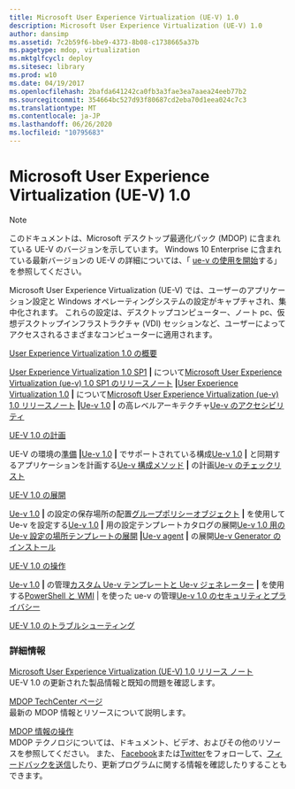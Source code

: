 ```yaml
---
title: Microsoft User Experience Virtualization (UE-V) 1.0
description: Microsoft User Experience Virtualization (UE-V) 1.0
author: dansimp
ms.assetid: 7c2b59f6-bbe9-4373-8b08-c1738665a37b
ms.pagetype: mdop, virtualization
ms.mktglfcycl: deploy
ms.sitesec: library
ms.prod: w10
ms.date: 04/19/2017
ms.openlocfilehash: 2bafda641242ca0fb3a3fae3ea7aaea24eeb77b2
ms.sourcegitcommit: 354664bc527d93f80687cd2eba70d1eea024c7c3
ms.translationtype: MT
ms.contentlocale: ja-JP
ms.lasthandoff: 06/26/2020
ms.locfileid: "10795683"
---
```

# Microsoft User Experience Virtualization (UE-V) 1.0

>[!NOTE]
>このドキュメントは、Microsoft デスクトップ最適化パック (MDOP) に含まれている UE-V のバージョンを示しています。 Windows 10 Enterprise に含まれている最新バージョンの UE-V の詳細については、「 [ue-v の使用を開始](https://docs.microsoft.com/windows/configuration/ue-v/uev-getting-started)する」を参照してください。


Microsoft User Experience Virtualization (UE-V) では、ユーザーのアプリケーション設定と Windows オペレーティングシステムの設定がキャプチャされ、集中化されます。 これらの設定は、デスクトップコンピューター、ノート pc、仮想デスクトップインフラストラクチャ (VDI) セッションなど、ユーザーによってアクセスされるさまざまなコンピューターに適用されます。

<a href="" id="getting-started-with-user-experience-virtualization-1-0"></a>[User Experience Virtualization 1.0 の概要](getting-started-with-user-experience-virtualization-10.md)  

[User Experience Virtualization 1.0 SP1](about-user-experience-virtualization-10-sp1.md) **|** について[Microsoft User Experience Virtualization (ue-v) 1.0 SP1 のリリースノート](microsoft-user-experience-virtualization--ue-v--10-sp1-release-notes.md) **|**[User Experience Virtualization 1.0](about-user-experience-virtualization-10.md) **|** について[Microsoft User Experience Virtualization (ue-v) 1.0 リリースノート](microsoft-user-experience-virtualization--ue-v--10-release-notes.md) **|**[Ue-v 1.0](high-level-architecture-for-ue-v-10.md) **|** の高レベルアーキテクチャ[Ue-v のアクセシビリティ](accessibility-for-ue-v.md)

<a href="" id="planning-for-ue-v-1-0"></a>[UE-V 1.0 の計画](planning-for-ue-v-10.md)  

UE-V の環境の[準備](preparing-your-environment-for-ue-v.md) **|**[Ue-v 1.0](supported-configurations-for-ue-v-10.md) **|** でサポートされている構成[Ue-v 1.0](planning-which-applications-to-synchronize-with-ue-v-10.md) **|** と同期するアプリケーションを計画する[Ue-v 構成メソッド](planning-for-ue-v-configuration-methods.md) **|** の計画[Ue-v のチェックリスト](ue-v-checklist.md)

<a href="" id="deploying-ue-v-1-0"></a>[UE-V 1.0 の展開](deploying-ue-v-10.md)  

[Ue-v 1.0](deploying-the-settings-storage-location-for-ue-v-10.md) **|** の設定の保存場所の配置[グループポリシーオブジェクト](configuring-ue-v-with-group-policy-objects.md) **|** を使用して Ue-v を設定する[Ue-v 1.0](deploying-the-settings-template-catalog-for-ue-v-10.md) **|** 用の設定テンプレートカタログの展開[Ue-v 1.0 用の Ue-v 設定の場所テンプレートの展開](deploying-ue-v-settings-location-templates-for-ue-v-10.md) **|**[Ue-v agent](deploying-the-ue-v-agent.md) **|** の展開[Ue-v Generator のインストール](installing-the-ue-v-generator.md)

<a href="" id="operations-for-ue-v-1-0"></a>[UE-V 1.0 の操作](operations-for-ue-v-10.md)  

[Ue-v 1.0](administering-ue-v-10.md) **|** の管理[カスタム Ue-v テンプレートと Ue-v ジェネレーター](working-with-custom-ue-v-templates-and-the-ue-v-generator.md) **|** を使用する[PowerShell と WMI](administering-ue-v-with-powershell-and-wmi.md)  | を使った ue-v の管理[Ue-v 1.0 のセキュリティとプライバシー](security-and-privacy-for-ue-v-10.md)

<a href="" id="troubleshooting-ue-v-1-0"></a>[UE-V 1.0 のトラブルシューティング](troubleshooting-ue-v-10.md)  

### 詳細情報

<a href="" id="microsoft-user-experience-virtualization--ue-v--1-0-release-notes"></a>[Microsoft User Experience Virtualization (UE-V) 1.0 リリース ノート](microsoft-user-experience-virtualization--ue-v--10-release-notes.md)  
UE-V 1.0 の更新された製品情報と既知の問題を確認します。

<a href="" id="mdop-techcenter-page"></a>[MDOP TechCenter ページ](https://go.microsoft.com/fwlink/p/?LinkId=225286)  
最新の MDOP 情報とリソースについて説明します。

<a href="" id="mdop-information-experience"></a>[MDOP 情報の操作](https://go.microsoft.com/fwlink/p/?LinkId=236032)  
MDOP テクノロジについては、ドキュメント、ビデオ、およびその他のリソースを参照してください。 また、 [Facebook](https://go.microsoft.com/fwlink/p/?LinkId=242445)または[Twitter](https://go.microsoft.com/fwlink/p/?LinkId=242447)をフォローして、[フィードバックを送信](mailto:MDOPDocs@microsoft.com)したり、更新プログラムに関する情報を確認したりすることもできます。

 

 





